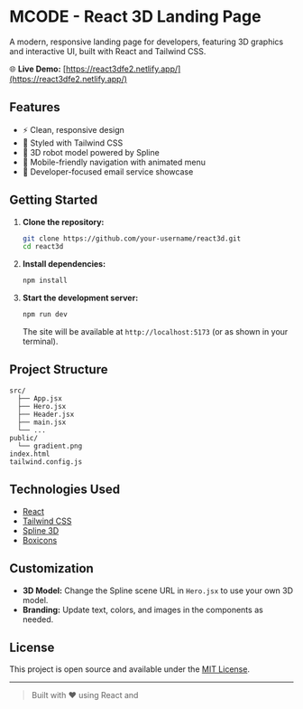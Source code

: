 # MCODE - React 3D Landing Page

A modern, responsive landing page for developers, featuring 3D graphics and interactive UI, built with React and Tailwind CSS.

🌐 **Live Demo:** [https://react3dfe2.netlify.app/](https://react3dfe2.netlify.app/)

## Features

- ⚡ Clean, responsive design
- 🎨 Styled with Tailwind CSS
- 🤖 3D robot model powered by Spline
- 📱 Mobile-friendly navigation with animated menu
- 📨 Developer-focused email service showcase

## Getting Started

1. **Clone the repository:**
   ```bash
   git clone https://github.com/your-username/react3d.git
   cd react3d
   ```

2. **Install dependencies:**
   ```bash
   npm install
   ```

3. **Start the development server:**
   ```bash
   npm run dev
   ```
   The site will be available at `http://localhost:5173` (or as shown in your terminal).

## Project Structure

```
src/
  ├── App.jsx
  ├── Hero.jsx
  ├── Header.jsx
  ├── main.jsx
  └── ...
public/
  └── gradient.png
index.html
tailwind.config.js
```

## Technologies Used

- [React](https://react.dev/)
- [Tailwind CSS](https://tailwindcss.com/)
- [Spline 3D](https://spline.design/)
- [Boxicons](https://boxicons.com/)

## Customization

- **3D Model:** Change the Spline scene URL in `Hero.jsx` to use your own 3D model.
- **Branding:** Update text, colors, and images in the components as needed.

## License

This project is open source and available under the [MIT License](LICENSE).

---

> Built with ❤️ using React and
